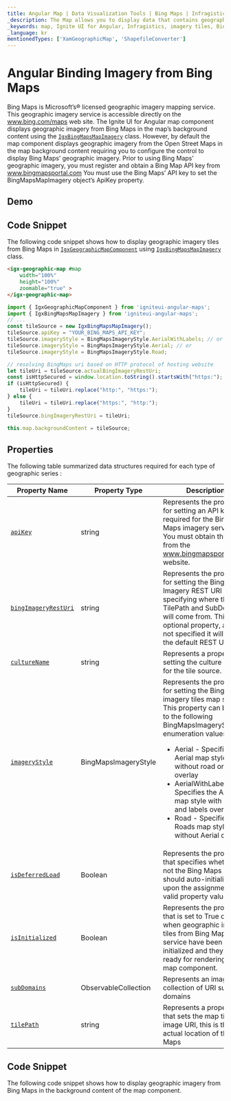 ```yaml
---
title: Angular Map | Data Visualization Tools | Bing Maps | Infragistics
_description: The Map allows you to display data that contains geographic locations from view models or geo-spatial data loaded from shape files on geographic imagery maps.View the demo, dependencies, usage and toolbar for more information.
_keywords: map, Ignite UI for Angular, Infragistics, imagery tiles, Bing Maps
_language: kr
mentionedTypes: ['XamGeographicMap', 'ShapefileConverter']
---
```


# Angular Binding Imagery from Bing Maps

Bing Maps is Microsoft’s® licensed geographic imagery mapping service. This geographic imagery service is accessible directly on the <a href="http://www.bing.com/maps" target="_blank">www.bing.com/maps</a>  web site. The Ignite UI for Angular map component displays geographic imagery from Bing Maps in the map’s background content using the [`IgxBingMapsMapImagery`]({environment:dvApiBaseUrl}/products/ignite-ui-angular/api/docs/typescript/latest/classes/igniteui_angular_maps.igxbingmapsmapimagery.html) class. However, by default the map component displays geographic imagery from the Open Street Maps in the map background content requiring you to configure the control to display Bing Maps’ geographic imagery. Prior to using Bing Maps’ geographic imagery, you must register and obtain a Bing Map API key from <a href="http://www.bingmapsportal.coms" target="_blank">www.bingmapsportal.com</a> You must use the Bing Maps’ API key to set the BingMapsMapImagery object’s ApiKey property.

## Demo

<code-view style="height: 500px" alt="Angular geo map display bing imagery"
           data-demos-base-url="{environment:dvDemosBaseUrl}"
                    iframe-src="{environment:dvDemosBaseUrl}/maps/geo-map/display-bing-imagery"
                                                 github-src="maps/geo-map/display-bing-imagery">
</code-view>


<div class="divider--half"></div>

## Code Snippet

The following code snippet shows how to display geographic imagery tiles from Bing Maps in [`IgxGeographicMapComponent`]({environment:dvApiBaseUrl}/products/ignite-ui-angular/api/docs/typescript/latest/classes/igniteui_angular_maps.igxgeographicmapcomponent.html) using [`IgxBingMapsMapImagery`]({environment:dvApiBaseUrl}/products/ignite-ui-angular/api/docs/typescript/latest/classes/igniteui_angular_maps.igxbingmapsmapimagery.html) class.

```html
<igx-geographic-map #map
    width="100%"
    height="100%"
    zoomable="true" >
</igx-geographic-map>
```

```ts
import { IgxGeographicMapComponent } from 'igniteui-angular-maps';
import { IgxBingMapsMapImagery } from 'igniteui-angular-maps';
// ...
const tileSource = new IgxBingMapsMapImagery();
tileSource.apiKey = "YOUR_BING_MAPS_API_KEY";
tileSource.imageryStyle = BingMapsImageryStyle.AerialWithLabels; // or
tileSource.imageryStyle = BingMapsImageryStyle.Aerial; // or
tileSource.imageryStyle = BingMapsImageryStyle.Road;

// resolving BingMaps uri based on HTTP protocol of hosting website
let tileUri = tileSource.actualBingImageryRestUri;
const isHttpSecured = window.location.toString().startsWith("https:");
if (isHttpSecured) {
    tileUri = tileUri.replace("http:", "https:");
} else {
    tileUri = tileUri.replace("https:", "http:");
}
tileSource.bingImageryRestUri = tileUri;

this.map.backgroundContent = tileSource;
```

## Properties

The following table summarized data structures required for each type of geographic series :

| Property Name  | Property Type   | Description   |
|--------------|---------------| ---------------|
|[`apiKey`]({environment:dvApiBaseUrl}/products/ignite-ui-angular/api/docs/typescript/latest/classes/igniteui_angular_maps.igxbingmapsmapimagery.html#apikey)|string|Represents the property for setting an API key required for the Bing Maps imagery service. You must obtain this key from the <a href="http://www.bingmapsportal.coms" target="_blank">www.bingmapsportal.com</a> website.|
|[`bingImageryRestUri`]({environment:dvApiBaseUrl}/products/ignite-ui-angular/api/docs/typescript/latest/classes/igniteui_angular_maps.igxbingmapsmapimagery.html#bingimageryresturi)|string|Represents the property for setting the Bing Imagery REST URI specifying where the TilePath and SubDomains will come from. This is an optional property, and if not specified it will use the default REST URI.|
|[`cultureName`]({environment:dvApiBaseUrl}/products/ignite-ui-angular/api/docs/typescript/latest/classes/igniteui_angular_maps.igxbingmapsmapimagery.html#culturename)|string|Represents a property for setting the culture name for the tile source.|
|[`imageryStyle`]({environment:dvApiBaseUrl}/products/ignite-ui-angular/api/docs/typescript/latest/classes/igniteui_angular_maps.igxbingmapsmapimagery.html#imagerystyle)|BingMapsImageryStyle|Represents the property for setting the Bing Maps imagery tiles map style. This property can be set to the following BingMapsImageryStyle enumeration values: <ul><li> Aerial - Specifies the Aerial map style without road or labels overlay</li> <li> AerialWithLabels - Specifies the Aerial map style with road and labels overlay</li><li> Road - Specifies the Roads map style without Aerial overlay</li></ul>|
|[`isDeferredLoad`]({environment:dvApiBaseUrl}/products/ignite-ui-angular/api/docs/typescript/latest/classes/igniteui_angular_maps.igxbingmapsmapimagery.html#isdeferredload)|Boolean|Represents the property that specifies whether or not the Bing Maps service should auto-initialized upon the assignment of valid property values.|
|[`isInitialized`]({environment:dvApiBaseUrl}/products/ignite-ui-angular/api/docs/typescript/latest/classes/igniteui_angular_maps.igxbingmapsmapimagery.html#isinitialized)|Boolean|Represents the property that is set to True occurs when geographic imagery tiles from Bing Maps service have been initialized and they are ready for rendering in the map component.|
|[`subDomains`]({environment:dvApiBaseUrl}/products/ignite-ui-angular/api/docs/typescript/latest/classes/igniteui_angular_maps.igxbingmapsmapimagery.html#subdomains)|ObservableCollection<string>|Represents an image collection of URI sub domains|
|[`tilePath`]({environment:dvApiBaseUrl}/products/ignite-ui-angular/api/docs/typescript/latest/classes/igniteui_angular_maps.igxbingmapsmapimagery.html#tilepath)|string|Represents a property that sets the map tile image URI, this is the actual location of the Bing Maps|

## Code Snippet

The following code snippet shows how to display geographic imagery from Bing Maps in the background content of the map component.
